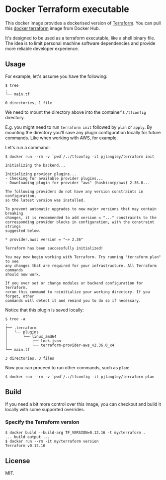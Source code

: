 # Docker Terraform executable

This docker image provides a dockerised version of
[Terraform](https://www.terraform.io). You can pull this
[docker terraform](https://hub.docker.com/r/pjlangley/terraform)
image from Docker Hub.

It's designed to be used as a terraform executable, like a shell
binary file. The idea is to limit personal machine software
dependencies and provide more reliable developer experience.

## Usage

For example, let's assume you have the following:

```
$ tree
.
└── main.tf

0 directories, 1 file
```

We need to mount the directory above into the container's `/tfconfig` directory.

E.g. you might need to run `terraform init` followed by `plan` or `apply`.
By mounting the directory you'll save any plugin configuration
locally for future commands. Like when working with AWS, for example.

Let's run a command:

```
$ docker run --rm -v `pwd`/.:/tfconfig -it pjlangley/terraform init

Initializing the backend...

Initializing provider plugins...
- Checking for available provider plugins...
- Downloading plugin for provider "aws" (hashicorp/aws) 2.36.0...

The following providers do not have any version constraints in configuration,
so the latest version was installed.

To prevent automatic upgrades to new major versions that may contain breaking
changes, it is recommended to add version = "..." constraints to the
corresponding provider blocks in configuration, with the constraint strings
suggested below.

* provider.aws: version = "~> 2.36"

Terraform has been successfully initialized!

You may now begin working with Terraform. Try running "terraform plan" to see
any changes that are required for your infrastructure. All Terraform commands
should now work.

If you ever set or change modules or backend configuration for Terraform,
rerun this command to reinitialize your working directory. If you forget, other
commands will detect it and remind you to do so if necessary.
```

Notice that this plugin is saved locally:

```
$ tree -a
.
├── .terraform
│   └── plugins
│       └── linux_amd64
│           ├── lock.json
│           └── terraform-provider-aws_v2.36.0_x4
└── main.tf

3 directories, 3 files
```

Now you can proceed to run other commands, such as `plan`:

```
$ docker run --rm -v `pwd`/.:/tfconfig -it pjlangley/terraform plan
```

## Build

If you need a bit more control over this image, you can checkout and build it
locally with some supported overrides.

### Specify the Terraform version

```
$ docker build --build-arg TF_VERSION=0.12.16 -t my/terraform .
... build output ...
$ docker run --rm -it my/terraform version
Terraform v0.12.16
```

## License

MIT.
